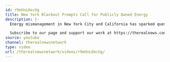 ```yaml
---
id: r9eUnLOecUg
title: New York Blackout Prompts Call for Publicly Owned Energy
description: |-
  Energy mismanagement in New York City and California has sparked questions about their ownership models. Democracy Collaborative’s Johanna Bozuwa says making utilities public would help foster democracy and fight the climate crisis. 

  Subscribe to our page and support our work at https://therealnews.com/donate.
source: youtube
channel: therealnewsnetwork
type: video
url: /therealnewsnetwork/videos/r9eUnLOecUg/
---
```

